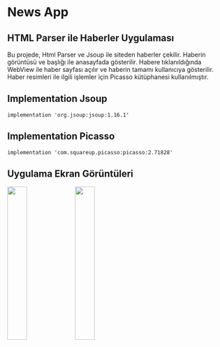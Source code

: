 # News App
<h2>HTML Parser ile Haberler Uygulaması </h2>
<p>Bu projede, Html Parser ve Jsoup ile siteden haberler çekilir. Haberin görüntüsü ve başlığı ile anasayfada gösterilir. Habere tıklanıldığında WebView ile haber sayfası açılır ve haberin tamamı kullanıcıya gösterilir. Haber resimleri ile ilgili işlemler için Picasso kütüphanesi kullanılmıştır. </p>

<h2>Implementation Jsoup</h2>
<pre><code>implementation 'org.jsoup:jsoup:1.16.1'</code></pre>

<h2>Implementation Picasso</h2>
<pre><code>implementation 'com.squareup.picasso:picasso:2.71828'</code></pre>

<h2>Uygulama Ekran Görüntüleri</h2>
<p float="left">
  <img src="https://github.com/orhanucr/NewsApp/assets/100219838/4da65237-9e45-431d-acdb-3937cd17b5ec" width="30%" />
  <img src="https://github.com/orhanucr/NewsApp/assets/100219838/70630c9e-ead3-4fdc-b37f-8533e62afb43" width="30%" />
  
</p>


